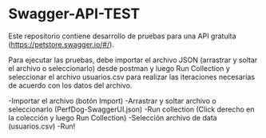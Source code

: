 # Swagger-API-TEST
Este repositorio contiene desarrollo de pruebas para una API gratuita (https://petstore.swagger.io/#/).

Para ejecutar las pruebas, debe importar el archivo JSON (arrastrar y soltar el archivo o seleccionarlo) desde postman y luego Run Collection y seleccionar el archivo usuarios.csv para realizar las iteraciones necesarias de acuerdo con los datos del archivo.

-Importar el archivo (botón Import)
-Arrastrar y soltar archivo o seleccionarlo (PerfDog-SwaggerUI.json)
-Run collection (Click derecho en la colección y luego Run Collection)
-Selección archivo de data (usuarios.csv)
-Run!
